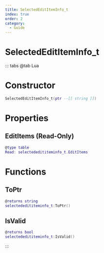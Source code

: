 ```yaml
---
title: SelectedEditItemInfo_t
index: true
order: 2
category:
  - Guide
---
```


# SelectedEditItemInfo_t

::: tabs
@tab Lua
# Constructor
```lua
SelectedEditItemInfo_t(ptr --[[ string ]])
```
# Properties
## EditItems (Read-Only)
```lua
@type table
Read: selectededititeminfo_t.EditItems
```
# Functions
## ToPtr
```lua
@returns string
selectededititeminfo_t:ToPtr()
```
## IsValid
```lua
@returns bool
selectededititeminfo_t:IsValid()
```

:::